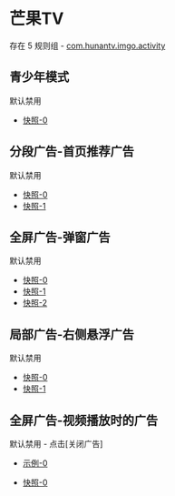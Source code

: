 # 芒果TV

存在 5 规则组 - [com.hunantv.imgo.activity](/src/apps/com.hunantv.imgo.activity.ts)

## 青少年模式

默认禁用

- [快照-0](https://i.gkd.li/i/12832447)

## 分段广告-首页推荐广告

默认禁用

- [快照-0](https://i.gkd.li/i/12472616)
- [快照-1](https://i.gkd.li/i/12472615)

## 全屏广告-弹窗广告

默认禁用

- [快照-0](https://i.gkd.li/i/12818464)
- [快照-1](https://i.gkd.li/i/12818528)
- [快照-2](https://i.gkd.li/i/13761169)

## 局部广告-右侧悬浮广告

默认禁用

- [快照-0](https://i.gkd.li/i/12818430)
- [快照-1](https://i.gkd.li/i/12818481)

## 全屏广告-视频播放时的广告

默认禁用 - 点击[关闭广告]

- [示例-0](https://m.gkd.li/57941037/386d0906-f81f-43d2-af7f-adc3ab0ea5a6)

- [快照-0](https://i.gkd.li/i/14322017)
